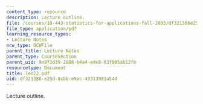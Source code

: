 ```yaml
---
content_type: resource
description: Lecture outline.
file: /courses/18-443-statistics-for-applications-fall-2003/df321386e25d8cbbe9ac43313981a54d_lec22.pdf
file_type: application/pdf
learning_resource_types:
- Lecture Notes
ocw_type: OCWFile
parent_title: Lecture Notes
parent_type: CourseSection
parent_uid: 9e973d39-2888-b4a4-ede8-83f905ab52f6
resourcetype: Document
title: lec22.pdf
uid: df321386-e25d-8cbb-e9ac-43313981a54d
---
```

Lecture outline.

